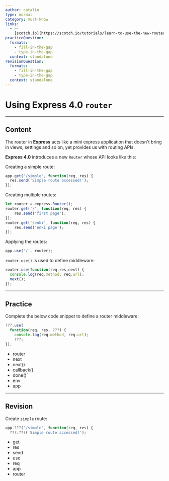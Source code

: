 ```yaml
---
author: catalin
type: normal
category: must-know
links:
  - >-
    [scotch.io](https://scotch.io/tutorials/learn-to-use-the-new-router-in-expressjs-4){website}
practiceQuestion:
  formats:
    - fill-in-the-gap
    - type-in-the-gap
  context: standalone
revisionQuestion:
  formats:
    - fill-in-the-gap
    - type-in-the-gap
  context: standalone
---
```


# Using **Express 4.0** `router`


---

## Content

The router in **Express** acts like a mini express application that doesn't bring in views, settings and so on, yet provides us with routing APIs.

 **Express 4.0** introduces a new `Router` whose API looks like this:

Creating a simple route:

```javascript
app.get('/simple', function(req, res) {
  res.send('Simple route accessed!');
});
```

Creating multiple routes:

```javascript
let router = express.Router();
router.get('/', function(req, res) {
    res.send('first page');
});
router.get('/enki', function(req, res) {
    res.send('enki page');
});

```

Applying the routes:

```javascript
app.use('/', router);
```

`router.use()` is used to define middleware:

```javascript
router.use(function(req,res,next) {
  console.log(req.method, req.url);
  next();
});

```


---

## Practice

Complete the below code snippet to define a router middleware:

```js
???.use(
  function(req, res, ???) {
    console.log(req.method, req.url);
    ???;
});
```

- router
- next
- next()
- callback()
- done()`
- env
- app


---

## Revision

Create `simple` route:

```javascript
app.???('/simple', function(req, res) {
  ???.???('Simple route accessed!');
```

- get
- res
- send
- use
- req
- app
- router
